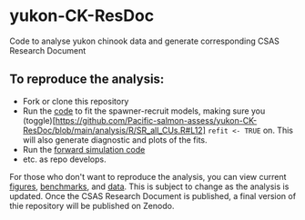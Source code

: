 # yukon-CK-ResDoc
Code to analyse yukon chinook data and generate corresponding CSAS Research Document

## To reproduce the analysis:
 - Fork or clone this repository  
 - Run the [code](https://github.com/Pacific-salmon-assess/yukon-CK-ResDoc/blob/main/analysis/R/SR_all_CUs.R) to fit the spawner-recruit models, making sure you (toggle)[https://github.com/Pacific-salmon-assess/yukon-CK-ResDoc/blob/main/analysis/R/SR_all_CUs.R#L12] `refit <- TRUE` on. This will also generate diagnostic and plots of the fits.  
 - Run the [forward simulation code](https://github.com/Pacific-salmon-assess/yukon-CK-ResDoc/blob/main/analysis/R/fwd_sims.R)
 - etc. as repo develops.

For those who don't want to reproduce the analysis, you can view current [figures](https://github.com/Pacific-salmon-assess/yukon-CK-ResDoc/tree/main/analysis/plots), [benchmarks](https://github.com/Pacific-salmon-assess/yukon-CK-ResDoc/blob/main/analysis/data/generated/bench_par_table.csv), and [data](https://github.com/Pacific-salmon-assess/yukon-CK-ResDoc/tree/main/analysis/data/raw). This is subject to change as the analysis is updated. Once the CSAS Research Document is published, a final version of thie repository will be published on Zenodo. 
